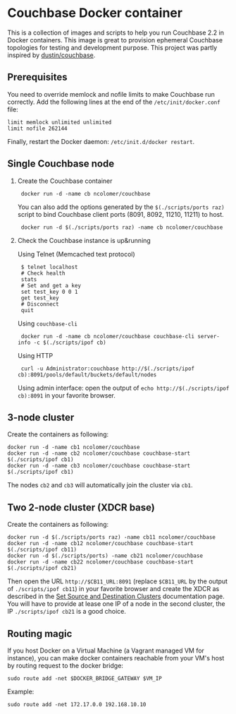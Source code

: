 
# Couchbase Docker container

This is a collection of images and scripts to help you run Couchbase 2.2 in Docker containers.
This image is great to provision ephemeral Couchbase topologies for testing and development purpose.
This project was partly inspired by [dustin/couchbase](https://gist.github.com/dustin/6605182).

## Prerequisites

You need to override memlock and nofile limits to make Couchbase run correctly. 
Add the following lines at the end of the `/etc/init/docker.conf` file:

	limit memlock unlimited unlimited
	limit nofile 262144

Finally, restart the Docker daemon: `/etc/init.d/docker restart`.

## Single Couchbase node

1. Create the Couchbase container

		docker run -d -name cb ncolomer/couchbase

	You can also add the options generated by the `$(./scripts/ports raz)` script to bind Couchbase client ports (8091, 8092, 11210, 11211) to host.

		docker run -d $(./scripts/ports raz) -name cb ncolomer/couchbase

2. Check the Couchbase instance is up&running

	Using Telnet (Memcached text protocol)

		$ telnet localhost
		# Check health
		stats
		# Set and get a key
		set test_key 0 0 1
		get test_key
		# Disconnect
		quit

	Using `couchbase-cli`

		docker run -d -name cb ncolomer/couchbase couchbase-cli server-info -c $(./scripts/ipof cb)

	Using HTTP

		curl -u Administrator:couchbase http://$(./scripts/ipof cb):8091/pools/default/buckets/default/nodes

	Using admin interface: open the output of `echo http://$(./scripts/ipof cb):8091` in your favorite browser.

## 3-node cluster

Create the containers as following:

	docker run -d -name cb1 ncolomer/couchbase
	docker run -d -name cb2 ncolomer/couchbase couchbase-start $(./scripts/ipof cb1)
	docker run -d -name cb3 ncolomer/couchbase couchbase-start $(./scripts/ipof cb1)

The nodes `cb2` and `cb3` will automatically join the cluster via `cb1`.

## Two 2-node cluster (XDCR base)

Create the containers as following:

	docker run -d $(./scripts/ports raz) -name cb11 ncolomer/couchbase
	docker run -d -name cb12 ncolomer/couchbase couchbase-start $(./scripts/ipof cb11)
	docker run -d $(./scripts/ports) -name cb21 ncolomer/couchbase
	docker run -d -name cb22 ncolomer/couchbase couchbase-start $(./scripts/ipof cb21)

Then open the URL `http://$CB11_URL:8091` (replace `$CB11_URL` by the output of `./scripts/ipof cb11`) in your favorite browser and create the XDCR as described in the [Set Source and Destination Clusters](http://docs.couchbase.com/couchbase-manual-2.2/#set-source-and-destination-clusters) documentation page.
You will have to provide at lease one IP of a node in the second cluster, the IP `./scripts/ipof cb21` is a good choice.

## Routing magic

If you host Docker on a Virtual Machine (a Vagrant managed VM for instance), you can make docker containers reachable from your VM's host by routing request to the docker bridge:

	sudo route add -net $DOCKER_BRIDGE_GATEWAY $VM_IP

Example:

	sudo route add -net 172.17.0.0 192.168.10.10

